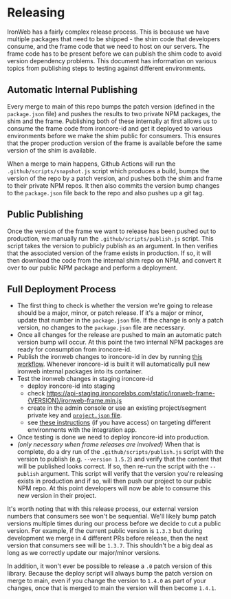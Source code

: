 # Releasing

IronWeb has a fairly complex release process. This is because we have multiple packages that need to be shipped - the shim code that developers consume, and the frame code that we need to host on our servers. The frame code has to be present before we can publish the shim code to avoid version dependency problems. This document has information on various topics from publishing steps to testing against different environments.

## Automatic Internal Publishing

Every merge to main of this repo bumps the patch version (defined in the `package.json` file) and pushes the results to two private NPM packages, the shim and the frame. Publishing both of these internally at first allows us to consume the frame code from ironcore-id and get it deployed to various environments before we make the shim public for consumers. This ensures that the proper production version of the frame is available before the same version of the shim is available.

When a merge to main happens, Github Actions will run the `.github/scripts/snapshot.js` script which produces a build, bumps the version of the repo by a patch version, and pushes both the shim and frame to their private NPM repos. It then also commits the version bump changes to the `package.json` file back to the repo and also pushes up a git tag.

## Public Publishing

Once the version of the frame we want to release has been pushed out to production, we manually run the `.github/scripts/publish.js` script. This script takes the version to publicly publish as an argument. In then verifies that the associated version of the frame exists in production. If so, it will then download the code from the internal shim repo on NPM, and convert it over to our public NPM package and perform a deployment.

## Full Deployment Process

-   The first thing to check is whether the version we're going to release should be a major, minor, or patch release. If it's a major or minor, update that number in the `package.json` file. If the change is only a patch version, no changes to the `package.json` file are necessary.
-   Once all changes for the release are pushed to main an automatic patch version bump will occur. At this point the two internal NPM packages are ready for consumption from ironcore-id.
-   Publish the ironweb changes to ironcore-id in dev by running [this workflow](https://github.com/IronCoreLabs/ironcore-id/actions/workflows/bump-version.yaml). Whenever ironcore-id is built it will automatically pull new ironweb internal packages into its container.
-   Test the ironweb changes in staging ironcore-id
    -   deploy ironcore-id into staging
    -   check https://api-staging.ironcorelabs.com/static/ironweb-frame-{VERSION}/ironweb-frame.min.js
    -   create in the admin console or use an existing project/segment private key and [`project.json` file](https://github.com/IronCoreLabs/design-docs/blob/main/engineering/ironwebLocalDevelopment.md#integration-app-testing).
    -   see [these instructions](https://github.com/IronCoreLabs/design-docs/blob/main/engineering/ironwebLocalDevelopment.md#testing-against-development-stage-or-production) (if you have access) on targeting different environments with the integration app.
-   Once testing is done we need to deploy ironcore-id into production.
-   _(only necessary when frame releases are involved)_ When that is complete, do a dry run of the `.github/scripts/publish.js` script with the version to publish (e.g. `--version 1.5.2`) and verify that the content that will be published looks correct. If so, then re-run the script with the `--publish` argument. This script will verify that the version you're releasing exists in production and if so, will then push our project to our public NPM repo. At this point developers will now be able to consume this new version in their project.

It's worth noting that with this release process, our external version numbers that consumers see won't be sequential. We'll likely bump patch versions multiple times during our process before we decide to cut a public version. For example, if the current public version is `1.3.3` but during development we merge in 4 different PRs before release, then the next version that consumers see will be `1.3.7`. This shouldn't be a big deal as long as we correctly update our major/minor versions.

In addition, it won't ever be possible to release a `.0` patch version of this library. Because the deploy script will always bump the patch version on merge to main, even if you change the version to `1.4.0` as part of your changes, once that is merged to main the version will then become `1.4.1`.
